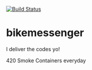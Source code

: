 [![Build Status](https://travis-ci.org/delivercodes/bikemessenger.svg?branch=master)](https://travis-ci.org/delivercodes/bikemessenger)

# bikemessenger
I deliver the codes yo!

420 Smoke Containers everyday
